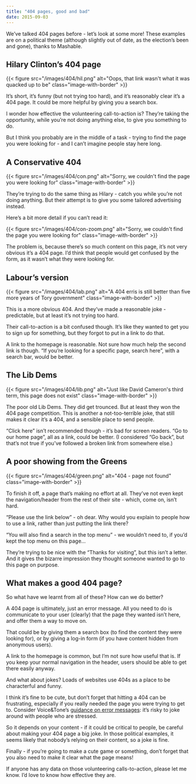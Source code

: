 ```yaml
---
title: "404 pages, good and bad"
date: 2015-09-03
---
```


We’ve talked 404 pages before - let’s look at some more! These examples are on a political theme (although slightly out of date, as the election’s been and gone), thanks to Mashable.

## Hilary Clinton’s 404 page

{{< figure src="/images/404/hil.png" alt="Oops, that link wasn't what it was quacked up to be" class="image-with-border" >}}

It’s short, it’s funny (but not trying too hard), and it’s reasonably clear it’s a 404 page. It could be more helpful by giving you a search box. 

I wonder how effective the volunteering call-to-action is? They’re taking the opportunity, while you’re not doing anything else, to give you something to do. 

But I think you probably are in the middle of a task - trying to find the page you were looking for - and I can’t imagine people stay here long.

## A Conservative 404

{{< figure src="/images/404/con.png" alt="Sorry, we couldn't find the page you were looking for" class="image-with-border" >}}

They’re trying to do the same thing as Hilary - catch you while you’re not doing anything. But their attempt is to give you some tailored advertising instead.

Here’s a bit more detail if you can’t read it:

{{< figure src="/images/404/con-zoom.png" alt="Sorry, we couldn't find the page you were looking for" class="image-with-border" >}}

The problem is, because there’s so much content on this page, it’s not very obvious it’s a 404 page. I’d think that people would get confused by the form, as it wasn’t what they were looking for.

## Labour’s version

{{< figure src="/images/404/lab.png" alt="A 404 erris is still better than five more years of Tory government" class="image-with-border" >}}

This is a more obvious 404. And they’ve made a reasonable joke - predictable, but at least it’s not trying too hard.

Their call-to-action is a bit confused though. It’s like they wanted to get you to sign up for something, but they forgot to put in a link to do that.

A link to the homepage is reasonable. Not sure how much help the second link is though. “If you’re looking for a specific page, search here”, with a search bar, would be better. 

## The Lib Dems

{{< figure src="/images/404/lib.png" alt="Just like David Cameron's third term, this page does not exist" class="image-with-border" >}}

The poor old Lib Dems. They did get trounced. But at least they won the 404 page competition. This is another a not-too-terrible joke, that still makes it clear it’s a 404, and a sensible place to send people.

“Click here” isn’t recommended though - it’s bad for screen readers. “Go to our home page”, all as a link, could be better. (I considered “Go back”, but that’s not true if you’ve followed a broken link from somewhere else.)

## A poor showing from the Greens

{{< figure src="/images/404/green.png" alt="404 - page not found" class="image-with-border" >}}

To finish it off, a page that’s making no effort at all. They’ve not even kept the navigation/header from the rest of their site - which, come on, isn’t hard.

“Please use the link below” - oh dear. Why would you explain to people how to use a link, rather than just putting the link there?

“You will also find a search in the top menu” - we wouldn’t need to, if you’d kept the top menu on this page…

They’re trying to be nice with the “Thanks for visiting”, but this isn’t a letter. And it gives the bizarre impression they thought someone wanted to go to this page on purpose. 

## What makes a good 404 page?

So what have we learnt from all of these? How can we do better?

A 404 page is ultimately, just an error message. All you need to do is communicate to your user (clearly) that the page they wanted isn’t here, and offer them a way to move on.

That could be by giving them a search box (to find the content they were looking for), or by giving a log-in form (if you have content hidden from anonymous users). 

A link to the homepage is common, but I’m not sure how useful that is. If you keep your normal navigation in the header, users should be able to get there easily anyway. 

And what about jokes? Loads of websites use 404s as a place to be characterful and funny. 

I think it’s fine to be cute, but don’t forget that hitting a 404 can be frustrating, especially if you really needed the page you were trying to get to. Consider Voice&Tone’s [guidance on error messages](https://web.archive.org/web/20170606041859/http://voiceandtone.com/failure-message/): it’s risky to joke around with people who are stressed. 

So it depends on your content - if it could be critical to people, be careful about making your 404 page a big joke. In those political examples, it seems likely that nobody’s relying on their content, so a joke is fine.

Finally - if you’re going to make a cute game or something, don’t forget that you also need to make it clear what the page means!

If anyone has any data on those volunteering calls-to-action, please let me know. I’d love to know how effective they are. 

<!-- https://uiwriting.tumblr.com/post/128269525124/404-pages -->
